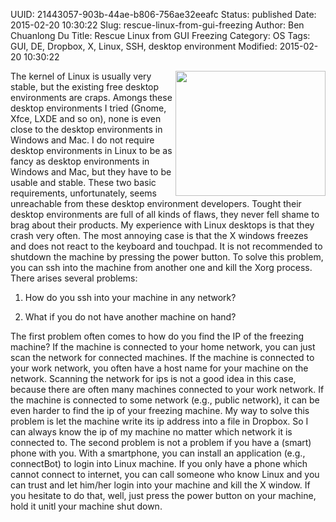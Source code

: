 UUID: 21443057-903b-44ae-b806-756ae32eeafc
Status: published
Date: 2015-02-20 10:30:22
Slug: rescue-linux-from-gui-freezing
Author: Ben Chuanlong Du
Title: Rescue Linux from GUI Freezing
Category: OS
Tags: GUI, DE, Dropbox, X, Linux, SSH, desktop environment
Modified: 2015-02-20 10:30:22

<img src="http://dclong.github.io/media/computer/computer.gif" height="200" width="240" align="right"/>

The kernel of Linux is usually very stable, 
but the existing free desktop environments are craps. 
Amongs these desktop environments I tried 
(Gnome, Xfce, LXDE and so on), none is even close to the desktop environments in Windows and Mac.
I do not require desktop environments in Linux to be as fancy as desktop environments in Windows and Mac,
but they have to be usable and stable. 
These two basic requirements, unfortunately, seems unreachable from these desktop environment developers.
Tought their desktop environments are full of all kinds of flaws, 
they never fell shame to brag about their products. 
My experience with Linux desktops is that they crash very often. 
The most annoying case is that the X windows freezes and does not react to the keyboard and touchpad. 
It is not recommended to shutdown the machine by pressing the power button. 
To solve this problem, you can ssh into the machine from another one and kill the Xorg process. 
There arises several problems:

1. How do you ssh into your machine in any network? 

2. What if you do not have another machine on hand?

The first problem often comes to how do you find the IP of the freezing machine?
If the machine is connected to your home network, 
you can just scan the network for connected machines. 
If the machine is connected to your work network, 
you often have a host name for your machine on the network. 
Scanning the network for ips is not a good idea in this case, 
because there are often many machines connected to your work network.
If the machine is connected to some network (e.g., public network),
it can be even harder to find the ip of your freezing machine.
My way to solve this problem is let the machine write its ip address 
into a file in Dropbox. 
So I can always know the ip of my machine no matter which network it is connected to. 
The second problem is not a problem if you have a (smart) phone with you. 
With a smartphone, you can install an application (e.g., connectBot) to login into 
Linux machine. 
If you only have a phone which cannot connect to internet, 
you can call someone who know Linux and you can trust and let him/her
login into your machine and kill the X window. 
If you hesitate to do that, well, just press the power button on your machine, 
hold it unitl your machine shut down. 
